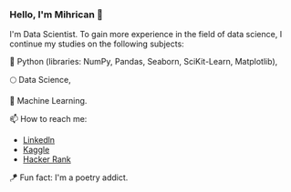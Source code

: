 ### Hello, I'm Mihrican 👋

I'm Data Scientist. To gain more experience in the field of data science, I continue my studies on the following subjects:
 
🚀 Python (libraries: NumPy, Pandas, Seaborn, SciKit-Learn, Matplotlib), 

🌕 Data Science,

🌱 Machine Learning.


📫 How to reach me: 
- [Linkedln ](https://www.linkedin.com/in/mihricankizilyer/)
- [Kaggle](https://www.kaggle.com/mihricankizilyer) 
- [Hacker Rank](https://www.hackerrank.com/mihricankizilyer?hr_r=1) 
 
🪁 Fun fact: I'm a poetry addict. 

 
